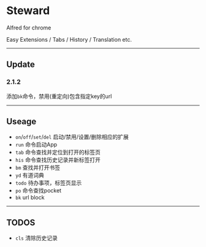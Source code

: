 Steward
===============

Alfred for chrome

Easy Extensions / Tabs / History / Translation etc.

---
## Update
### 2.1.2
添加`bk`命令，禁用(重定向)包含指定key的url

---
## Useage
+ `on`/`off`/`set`/`del` 启动/禁用/设置/删除相应的扩展
+ `run` 命令启动App
+ `tab` 命令查找并定位到打开的标签页
+ `his` 命令查找历史记录并新标签打开
+ `bm` 查找并打开书签
+ `yd` 有道词典
+ `todo` 待办事项，标签页显示
+ `po` 命令查找pocket
+ `bk` url block

---
## TODOS
+ `cls` 清除历史记录
